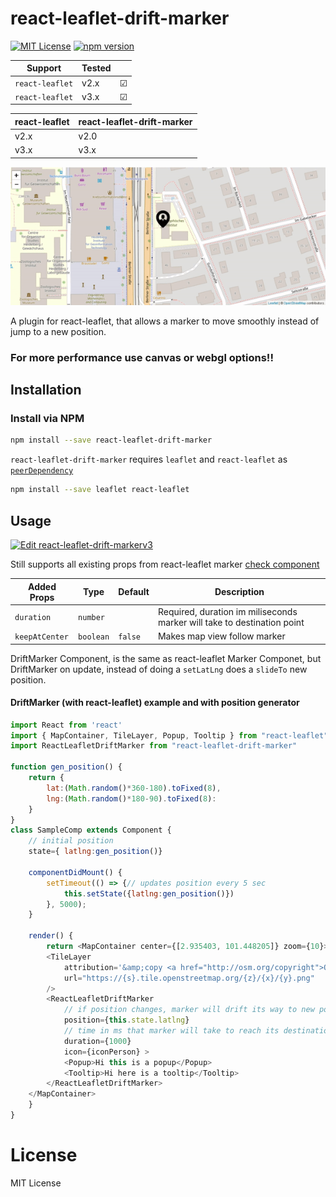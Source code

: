 # react-leaflet-drift-marker

[![MIT License](https://img.shields.io/badge/license-MIT-brightgreen.svg?style=plastic)](http://opensource.org/licenses/MIT)
[![npm version](https://img.shields.io/badge/npm-v3.0.0-green.svg?style=plastic)](https://www.npmjs.com/package/react-leaflet-drift-marker)

| Support         | Tested |         |
| --------------- | ------ | ------- |
| `react-leaflet` | v2.x   | &#9745; |
| `react-leaflet` | v3.x   | &#9745; |

| react-leaflet | react-leaflet-drift-marker |
| ------------- | -------------------------- |
| v2.x          | v2.0                       |
| v3.x          | v3.x                       |

!["IMG"](./docs/ReactLeafletDriftMarker.gif "example")

A plugin for react-leaflet, that allows a marker to move smoothly instead of jump to a new position.

### For more performance use canvas or webgl options!!

## Installation

### Install via NPM

```bash
npm install --save react-leaflet-drift-marker
```

`react-leaflet-drift-marker` requires `leaflet` and `react-leaflet` as [`peerDependency`](https://docs.npmjs.com/files/package.json#peerdependencies)

```bash
npm install --save leaflet react-leaflet
```

## Usage

[![Edit react-leaflet-drift-markerv3](https://codesandbox.io/static/img/play-codesandbox.svg)](https://codesandbox.io/s/react-leaflet-drift-markerv3-nxzht?fontsize=14&hidenavigation=1&theme=dark)

Still supports all existing props from react-leaflet marker [check component](https://react-leaflet.js.org/docs/en/components#marker)

| Added Props    | Type      | Default | Description                                                             |
| -------------- | --------- | ------- | ----------------------------------------------------------------------- |
| `duration`     | `number`  | ` `     | Required, duration im miliseconds marker will take to destination point |
| `keepAtCenter` | `boolean` | `false` | Makes map view follow marker                                            |

DriftMarker Component, is the same as react-leaflet Marker Componet, but DriftMarker on update, instead of doing a `setLatLng` does a `slideTo` new position.

#### DriftMarker (with react-leaflet) example and with position generator

```javascript
import React from 'react'
import { MapContainer, TileLayer, Popup, Tooltip } from "react-leaflet";
import ReactLeafletDriftMarker from "react-leaflet-drift-marker"

function gen_position() {
    return {
        lat:(Math.random()*360-180).toFixed(8),
        lng:(Math.random()*180-90).toFixed(8):
    }
}
class SampleComp extends Component {
    // initial position
    state={ latlng:gen_position()}

    componentDidMount() {
        setTimeout(() => {// updates position every 5 sec
            this.setState({latlng:gen_position()})
        }, 5000);
    }

    render() {
        return <MapContainer center={[2.935403, 101.448205]} zoom={10}>
        <TileLayer
            attribution='&amp;copy <a href="http://osm.org/copyright">OpenStreetMap</a> contributors'
            url="https://{s}.tile.openstreetmap.org/{z}/{x}/{y}.png"
        />
        <ReactLeafletDriftMarker
            // if position changes, marker will drift its way to new position
            position={this.state.latlng}
            // time in ms that marker will take to reach its destination
            duration={1000}
            icon={iconPerson} >
            <Popup>Hi this is a popup</Popup>
            <Tooltip>Hi here is a tooltip</Tooltip>
        </ReactLeafletDriftMarker>
    </MapContainer>
    }
}
```

# License

MIT License
